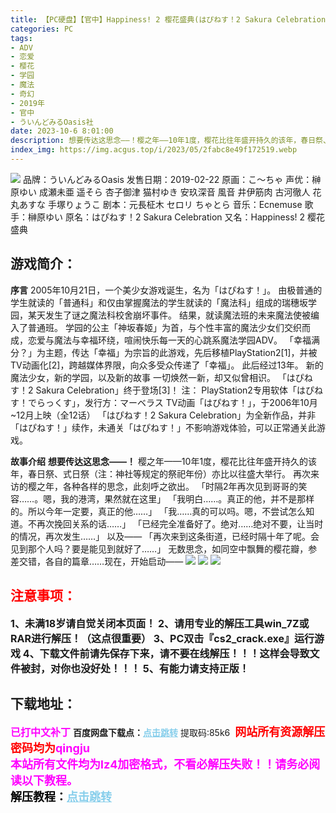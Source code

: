 ```yaml
---
title: 【PC硬盘】【官中】Happiness! 2 樱花盛典(はぴねす！2 Sakura Celebration)
categories: PC
tags:
- ADV
- 恋爱
- 樱花
- 学园
- 魔法
- 奇幻
- 2019年
- 官中
- ういんどみるOasis社
date: 2023-10-6 8:01:00
description: 想要传达这思念——！樱之年——10年1度，樱花比往年盛开持久的该年，春日祭、式日祭（注：神社等规定的祭祀年份）亦比以往盛大举行。再次来访的樱之年，各种各样的思念，此刻呼之欲出。「时隔2年再次见到哥哥的笑容……。嗯，我的港湾，果然就在这里」「我明白……。真正的他，并不是那样的。所以今年一定要，真正的他……」「我……真的可以吗。嗯，不尝试怎么知道。不再次挽回关系的话……」「已经完全准备好了。绝对……绝对不要，让当时的情况，再次发生……」
index_img: https://img.acgus.top/i/2023/05/2fabc8e49f172519.webp
---
```

![](https://img.acgus.top/i/2023/05/2fabc8e49f172519.webp)
品牌：ういんどみるOasis
发售日期：2019-02-22
原画：こ～ちゃ
声优：榊原ゆい 成瀬未亜 遥そら 杏子御津 猫村ゆき 安玖深音 風音 井伊筋肉 古河徹人 花丸あすな 手塚りょうこ
剧本：元長柾木 セロリ ちゃとら
音乐：Ecnemuse
歌手：榊原ゆい
原名：はぴねす！2 Sakura Celebration
又名：Happiness! 2 樱花盛典

## 游戏简介：
**序言**
2005年10月21日，一个美少女游戏诞生，名为「はぴねす！」。
由极普通的学生就读的「普通科」和仅由掌握魔法的学生就读的「魔法科」组成的瑞穗坂学园，某天发生了谜之魔法科校舍崩坏事件。
结果，就读魔法班的未来魔法使被编入了普通班。
学园的公主「神坂春姬」为首，与个性丰富的魔法少女们交织而成，恋爱与魔法与幸福环绕，喧闹快乐每一天的心跳系魔法学园ADV。
「幸福满分？」为主题，传达「幸福」为宗旨的此游戏，先后移植PlayStation2[1]，并被TV动画化[2]，跨越媒体界限，向众多受众传递了「幸福」。
此后经过13年。
新的魔法少女，新的学园，以及新的故事
一切焕然一新，却又似曾相识。
「はぴねす！2 Sakura Celebration」终于登场[3]！
注：
PlayStation2专用软体「はぴねす！でらっくす」，发行方：マーベラス
TV动画「はぴねす！」，于2006年10月~12月上映（全12话）
「はぴねす！2 Sakura Celebration」为全新作品，并非「はぴねす！」续作，未通关「はぴねす！」不影响游戏体验，可以正常通关此游戏。

**故事介绍**
**想要传达这思念——！**
樱之年——10年1度，樱花比往年盛开持久的该年，春日祭、式日祭（注：神社等规定的祭祀年份）亦比以往盛大举行。
再次来访的樱之年，各种各样的思念，此刻呼之欲出。
「时隔2年再次见到哥哥的笑容……。嗯，我的港湾，果然就在这里」
「我明白……。真正的他，并不是那样的。所以今年一定要，真正的他……」
「我……真的可以吗。嗯，不尝试怎么知道。不再次挽回关系的话……」
「已经完全准备好了。绝对……绝对不要，让当时的情况，再次发生……」
以及——
「再次来到这条街道，已经时隔十年了呢。会见到那个人吗？要是能见到就好了……」
无数思念，如同空中飘舞的樱花瓣，参差交错，各自的篇章……现在，开始启动——
![](https://img.acgus.top/i/2023/05/a3c4b34019172531.webp)
![](https://img.acgus.top/i/2023/05/df8565d49e172527.webp)
![](https://img.acgus.top/i/2023/05/f7fce2de49172523.webp)




## <font color=#FF0000 >注意事项：</font>
<font size=3><b>1、未满18岁请自觉关闭本页面！
2、请用专业的解压工具win_7Z或RAR进行解压！（这点很重要）
3、PC双击『cs2_crack.exe』运行游戏
4、下载文件前请先保存下来，请不要在线解压！！！这样会导致文件被封，对你也没好处！！！
5、有能力请支持正版！</b></font>

## 下载地址：
<font color=#FF00FF size=3><b>已打中文补丁</b></font>
<b>百度网盘下载点：</b><a href="https://pan.baidu.com/s/1zCWbEhs7yWsWl4U3WOPb0w?pwd=85k6" style="color: #87CEEB;"><b>点击跳转</b></a> 提取码:85k6
<a style="padding: 0" href="https://post.qingju.org/AD/"><img style="max-width:100%" src="https://img.acgus.top/i/2024/07/478f689b8021d8d499ab43d21acf137a.gif" alt=""></a>
<b><font color=#FF0000 size=4>网站所有资源解压密码均为</b></font><b><font color=#FF00FF size=4>qingju</font><font color=#FF0000 ></font></b><br><b><font color=#FF00FF size=4>本站所有文件均为lz4加密格式，不看必解压失败！！请务必阅读以下教程。</b></font><br><b><font color=#000 size=4>解压教程：</b><a href="https://post.qingju.org/tutorial/000/" style="color: #87CEEB;"><b>点击跳转</b></a>